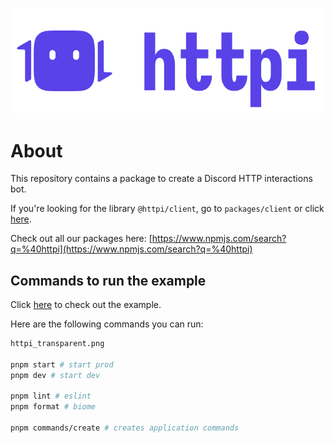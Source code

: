 ![httpi logo](assets/httpi_transparent_short.png)

# About

This repository contains a package to create a Discord HTTP interactions bot.

If you're looking for the library `@httpi/client`, go to `packages/client` or click [here](https://github.com/real2two/httpi/tree/main/packages/client).

Check out all our packages here: [https://www.npmjs.com/search?q=%40httpi](https://www.npmjs.com/search?q=%40httpi)

## Commands to run the example

Click [here](https://github.com/real2two/httpi/tree/main/apps/example) to check out the example.

Here are the following commands you can run:

```bash
httpi_transparent.png

pnpm start # start prod
pnpm dev # start dev

pnpm lint # eslint
pnpm format # biome

pnpm commands/create # creates application commands
```

